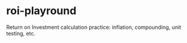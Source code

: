 # roi-playround
Return on Investment calculation practice: inflation, compounding, unit testing, etc.
